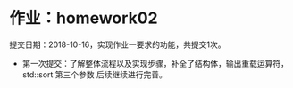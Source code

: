 # 作业：homework02

 提交日期：2018-10-16，实现作业一要求的功能，共提交1次。</font>

   + 第一次提交：了解整体流程以及实现步骤，补全了结构体，输出重载运算符，std::sort 第三个参数
                 后续继续进行完善。